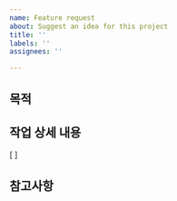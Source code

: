```yaml
---
name: Feature request
about: Suggest an idea for this project
title: ''
labels: ''
assignees: ''

---
```


## 목적
> 

## 작업 상세 내용

[ ]

## 참고사항
